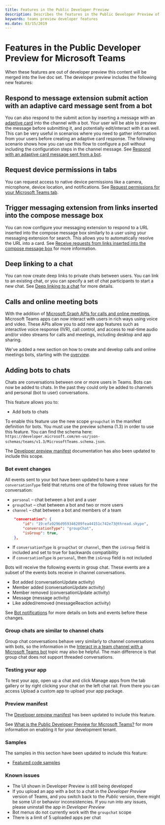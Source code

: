 ```yaml
---
title: Features in the Public Developer Preview
description: Describes the features in the Public Developer Preview of Microsoft Teams
keywords: teams preview developer features
ms.date: 03/15/2019
---
```

# Features in the Public Developer Preview for Microsoft Teams

When these features are out of developer preview this content will be merged into the live doc set.
The developer preview includes the following new features:

## Respond to message extension submit action with an adaptive card message sent from a bot

You can also respond to the submit action by inserting a message with an [adaptive card](~/concepts/cards/cards.md#adaptive-card) into the channel with a bot. Your user will be able to preview the message before submitting it, and potentially edit/interact with it as well. This can be very useful in scenarios where you need to gather information from your users before creating an adaptive card response. The following scenario shows how you can use this flow to configure a poll without including the configuration steps in the channel message. See [Respond with an adaptive card message sent from a bot](~/concepts/messaging-extensions/create-extensions#respond-with-an-adaptive-card-message-sent-from-a-bot).

## Request device permissions in tabs

You can request access to native device permissions like a camera, microphone, device location, and notifications. See [Request permissions for your Microsoft Teams tab](~/concepts/tabs/tabs-device-permissions.md).

## Trigger messaging extension from links inserted into the compose message box

You can now configure your messaging extension to respond to a URL inserted into the compose message box similarly to a user using your messaging extension for search. This allows you to automatically resolve the URL into a card. See [Receive requests from links inserted into the compose message box](~/concepts/messaging-extensions/search-extensions.md#receive-requests-from-links-inserted-into-the-compose-message-box) for more information.

## Deep linking to a chat

You can now create deep links to private chats between users. You can link to an existing chat, or you can specify a set of chat participants to start a new chat. See [Deep linking to a chat](~/concepts/deep-links.md#deep-linking-to-a-chat) for more details.

## Calls and online meeting bots

With the addition of [Microsoft Graph APIs for calls and online meetings](https://developer.microsoft.com/en-us/graph/docs/api-reference/beta/resources/calls-api-overview.md), Microsoft Teams apps can now interact with users in rich ways using voice and video. These APIs allow you to add new app features such as interactive voice response (IVR), call control, and access to real-time audio and/or video streams for calls and meetings, including desktop and app sharing.

We've added a new section on how to create and develop calls and online meetings bots, starting with the [overview](~/concepts/calls-and-meetings/calls-meetings-bots-overview.md).

## Adding bots to chats

Chats are conversations between one or more users in Teams. Bots can now be added to chats. In the past they could only be added to channels and personal (bot to user) conversations.

This feature allows you to:

* Add bots to chats

To enable this feature use the new scope `groupchat` in the manifest definition for bots. You must use the preview schema (1.3) in order to use this feature. You can find the schema here: `https://developer.microsoft.com/en-us/json-schemas/teams/v1.3/MicrosoftTeams.schema.json`.

The [Developer preview manifest](~/resources/schema/manifest-schema-dev-preview.md) documentation has also been updated to include this scope.

### Bot event changes

All events sent to your bot have been updated to have a new `conversationType` field that returns one of the following three values for the conversation:

* `personal` – chat between a bot and a user
* `groupChat` – chat between a bot and two or more users
* `channel` – chat between a bot and members of a team

```json
    "conversation": {
        "id": "19:efa9296d959346209fea44151c742e73@thread.skype",
        "conversationType": "groupChat",
        "isGroup": true,
    },

```

* If `conversationType` is `groupChat` or `channel`, then the `isGroup` field is included and set to true for backwards compatibility
* if `conversationType` is `personal`, then the `isGroup` field is not included

Bots will receive the following events in group chat. These events are a subset of the events bots receive in channel conversations.

* Bot added (conversationUpdate activity)
* Member added (conversationUpdate activity)
* Member removed (conversationUpdate activity)
* Message (message activity)
* Like added/removed (messageReaction activity)

See [Bot notifications](~/concepts/bots/bots-notifications.md) for more details on bots and events before these changes.

### Group chats are similar to channel chats

Group chat conversations behave very similarly to channel conversations with bots, so the information in the [Interact in a team channel with a Microsoft Teams bot](~/concepts/bots/bot-conversations/bots-conv-channel.md) topic may also be helpful. The main difference is that group chat does not support threaded conversations.

### Testing your app

To test your app, open up a chat and click Manage apps from the tab gallery or by right clicking your chat on the left chat rail. From there you can access Upload a custom app to upload your app package.

### Preview manifest

The [Developer preview manifest](~/resources/schema/manifest-schema-dev-preview.md) has been updated to include this feature.

See [What is the Public Developer Preview for Microsoft Teams?](~/resources/dev-preview/developer-preview.md) for more information on enabling it for your development tenant.

### Samples

The samples in this section have been updated to include this feature:

* [Featured code samples](~/samples/code-samples.md#featured)

### Known issues

* The UI shown in Developer Preview is still being developed
* If you upload an app with a bot to a chat in the *Developer Preview* version of Teams, and you switch back to the *Public* version, there might be some UI or behavior inconsistencies. If you run into any issues, please uninstall the app in *Developer Preview*
* Bot menus do not currently work with the `groupchat` scope
* There is a limit of 5 uploaded apps per chat
